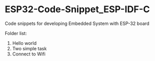 # ESP32-Code-Snippet_ESP-IDF-C
Code snippets for developing Embedded System with ESP-32 board

<p>Folder list:</p>
<ol>
  <li>Hello world</li>
  <li>Two simple task</li>
  <li>Connect to Wifi</li>
</ol>


